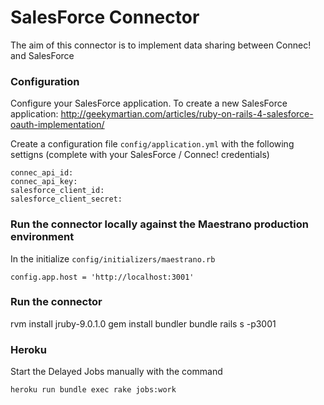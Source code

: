 # SalesForce Connector

The aim of this connector is to implement data sharing between Connec! and SalesForce

### Configuration
Configure your SalesForce application. To create a new SalesForce application: http://geekymartian.com/articles/ruby-on-rails-4-salesforce-oauth-implementation/

Create a configuration file `config/application.yml` with the following settigns (complete with your SalesForce / Connec! credentials)
```
connec_api_id: 
connec_api_key: 
salesforce_client_id: 
salesforce_client_secret: 
```

### Run the connector locally against the Maestrano production environment
In the initialize `config/initializers/maestrano.rb`
```
config.app.host = 'http://localhost:3001'
```

### Run the connector
rvm install jruby-9.0.1.0
gem install bundler
bundle
rails s -p3001

### Heroku
Start the Delayed Jobs manually with the command
```
heroku run bundle exec rake jobs:work
```
